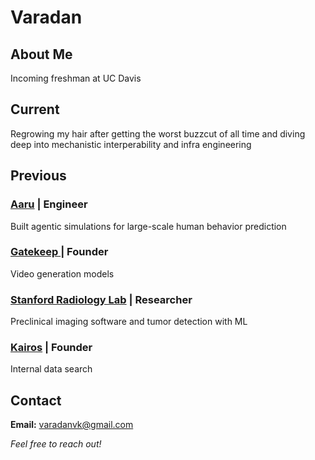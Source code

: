 # Varadan

## About Me

Incoming freshman at UC Davis

## Current

Regrowing my hair after getting the worst buzzcut of all time and diving deep into mechanistic interperability and infra engineering

## Previous

### [Aaru](https://aaru.com/) | Engineer

Built agentic simulations for large-scale human behavior prediction

### [Gatekeep ](https://gatekeep.ai) | Founder

Video generation models

### [Stanford Radiology Lab](https://med.stanford.edu/sci3) | Researcher

Preclinical imaging software and tumor detection with ML

### [Kairos](https://kairoslabs.xyz/) | Founder

Internal data search

## Contact

**Email:** varadanvk@gmail.com

_Feel free to reach out!_
